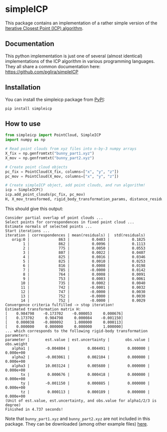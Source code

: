 # simpleICP

This package contains an implementation of a rather simple version of the [Iterative Closest Point (ICP) algorithm](https://en.wikipedia.org/wiki/Iterative_closest_point).

## Documentation

This python implementation is just one of several (almost identical) implementations of the ICP algorithm in various programming languages. They all share a common documentation here: https://github.com/pglira/simpleICP

## Installation

You can install the simpleicp package from [PyPI](https://pypi.org/project/simpleicp/):

```
pip install simpleicp
```

## How to use

```python
from simpleicp import PointCloud, SimpleICP
import numpy as np

# Read point clouds from xyz files into n-by-3 numpy arrays
X_fix = np.genfromtxt("bunny_part1.xyz")
X_mov = np.genfromtxt("bunny_part2.xyz")

# Create point cloud objects
pc_fix = PointCloud(X_fix, columns=["x", "y", "z"])
pc_mov = PointCloud(X_mov, columns=["x", "y", "z"])

# Create simpleICP object, add point clouds, and run algorithm!
icp = SimpleICP()
icp.add_point_clouds(pc_fix, pc_mov)
H, X_mov_transformed, rigid_body_transformation_params, distance_residuals = icp.run(max_overlap_distance=1)
```

This should give this output:

```
Consider partial overlap of point clouds ...
Select points for correspondences in fixed point cloud ...
Estimate normals of selected points ...
Start iterations ...
iteration | correspondences | mean(residuals) |  std(residuals)
   orig:0 |             863 |          0.0403 |          0.1825
        1 |             862 |          0.0096 |          0.1113
        2 |             775 |          0.0050 |          0.0553
        3 |             807 |          0.0022 |          0.0407
        4 |             825 |          0.0016 |          0.0346
        5 |             825 |          0.0010 |          0.0253
        6 |             816 |          0.0008 |          0.0198
        7 |             785 |         -0.0000 |          0.0142
        8 |             764 |          0.0008 |          0.0091
        9 |             753 |          0.0003 |          0.0061
       10 |             735 |          0.0002 |          0.0040
       11 |             742 |         -0.0001 |          0.0032
       12 |             747 |         -0.0000 |          0.0030
       13 |             752 |         -0.0000 |          0.0030
       14 |             752 |         -0.0000 |          0.0029
Convergence criteria fulfilled -> stop iteration!
Estimated transformation matrix H:
[    0.984798    -0.173702    -0.000053     0.000676]
[    0.173702     0.984798     0.000084    -0.001150]
[    0.000038    -0.000092     1.000000     0.000113]
[    0.000000     0.000000     0.000000     1.000000]
... which corresponds to the following rigid-body transformation parameters:
parameter |       est.value | est.uncertainty |       obs.value |      obs.weight
   alpha1 |       -0.004804 |        0.004491 |        0.000000 |       0.000e+00
   alpha2 |       -0.003061 |        0.002104 |        0.000000 |       0.000e+00
   alpha3 |       10.003124 |        0.005680 |        0.000000 |       0.000e+00
       tx |        0.000676 |        0.000418 |        0.000000 |       0.000e+00
       ty |       -0.001150 |        0.000885 |        0.000000 |       0.000e+00
       tz |        0.000113 |        0.000189 |        0.000000 |       0.000e+00
(Unit of est.value, est.uncertainty, and obs.value for alpha1/2/3 is degree)
Finished in 4.737 seconds!
```

Note that ``bunny_part1.xyz`` and ``bunny_part2.xyz`` are not included in this package. They can be downloaded (among other example files) [here](https://github.com/pglira/simpleICP/tree/master/data).